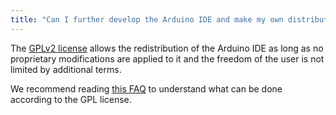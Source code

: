 ```yaml
---
title: "Can I further develop the Arduino IDE and make my own distribution of it?"
---
```


The [GPLv2 license](https://www.gnu.org/licenses/old-licenses/gpl-2.0.en.html) allows the redistribution of the Arduino IDE as long as no proprietary modifications are applied to it and the freedom of the user is not limited by additional terms.

We recommend reading [this FAQ](https://www.gnu.org/licenses/gpl-faq.en.html) to understand what can be done according to the GPL license.
